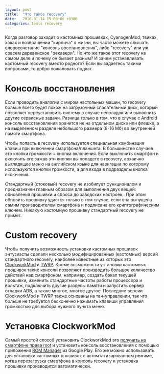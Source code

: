 ```yaml
---
layout: post
title:  "Что такое recovery"
date:   2016-01-14 15:00:00 +0300
categories: tools recovery
---
```


Когда разговор заходит о кастомных прошивках, CyanogenMod, твиках, хаках и возвращении "кирпича" к жизни, вы часто можете слышать словосочетание "консоль восстановления", либо "recovery" или уж совсем деревенское "рекавери". Но что же такое этот recovery на самом деле и почему он бывает разным? И зачем устанавливать кастомный recovery вместо родного? Если вы задаетесь такими вопросами, то добро пожаловать подкат.

# Консоль восстановления

Если проводить аналогии с миром настольных машин, то recovery больше всего будет похож на загрузочный спасательный диск, который позволяет переустановить систему в случае неполадок или выполнить другие сервисные задачи. Разница только в том, что в случае с Android консоль восстановления хранится не на отдельном диске или флешке, а на выделенном разделе небольшого размера (8-16 Мб) во внутренней памяти смартфона.

Чтобы попасть в recovery используется специальная комбинация клавиш при включении смартфона/планшета. В большинстве случаев это кнопки громкости + кнопка включения. Если выключить смартфон и включить его зажав эти кнопки вы попадете в recovery, архаично выглядящее меню на английском языке для навигации по которому используются кнопки громкости, а для входа в подразделы кнопка включения.

Стандартный (стоковый) recovery не изобилует функционалом и предназначен главным образом для выполнения двух вещей: обновления прошивки и сброса до заводских настроек.. При этом обновить прошивку удастся только в том случае, если она выпущена самим производителем смартфона и подписана его криптографическим ключем. Никакую кастомную прошивку стандартный recovery не примет.

# Custom recovery

Чтобы получить возможность установки кастомных прошивок энтузиасты сделали несколько модифицированных (кастомных) версий стандартного recovery, наиболее известные из которых это <a href="http://www.clockworkmod.com">ClockworkMod</a> и <a href="http://www.teamw.in/project/twrp2">TWRP</a>. Кроме возможности установки кастомных прошивок такие консоли позволяют производить большое количество действий над смартфоном, например, создать бэкап текущей прошивки, изменить стандартные частоты работы процессора и вольтаж, подключить другие разделы памяти и запустить сервер отладки ADB, а также многое, многое другое. Последние версии ClockworkMod и TWRP также основаны на тач-управлении, так что больше не требуется бесконечно нажимать клавиши управления громкостью для выбора нужного пункта меню.

# Установка ClockworkMod

Самый простой способ установить ClockworkMod это <a href="http://androidstreet.net/2013/05/02/root/">получить на смартфоне права root</a> и установить консоль восстановления с помощью приложения <a href="https://play.google.com/store/apps/details?id=com.koushikdutta.rommanager">ROM Manager</a> из Google Play. Его же можно использовать для установки кастомных прошивок в автомтатизированном режиме, когда перезагрузка смартфона в консоль recovery и установка прошивки производится автоматически.

